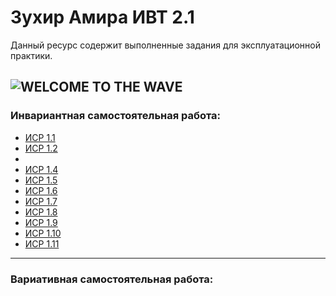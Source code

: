 # Зухир Амира ИВТ 2.1 
Данный ресурс содержит выполненные задания для эксплуатационной практики.

![WELCOME TO THE WAVE](https://user-images.githubusercontent.com/55031081/153236713-7c90e04e-f951-4dc1-94ff-cf549ce5648d.jpg)
---
### Инвариантная самостоятельная работа:

+ [ИСР 1.1](https://github.com/Amiiira/amiiira.github.io/blob/master/%D0%98%D0%A1%D0%A0%201.1.pdf)
+ [ИСР 1.2](https://github.com/Amiiira/amiiira.github.io/blob/master/%D0%98%D0%A1%D0%A0%201.2.pdf)
+
+ [ИСР 1.4](https://github.com/Amiiira/amiiira.github.io/blob/master/%D0%98%D0%A1%D0%A0%201.4.pdf)
+ [ИСР 1.5](https://github.com/Amiiira/amiiira.github.io/blob/master/%D0%98%D0%A1%D0%A0%201.5.pdf)
+ [ИСР 1.6](https://github.com/Amiiira/amiiira.github.io/blob/master/%D0%98%D0%A1%D0%A0%201.6.pdf)
+ [ИСР 1.7](https://github.com/Amiiira/amiiira.github.io/blob/master/%D0%98%D0%A1%D0%A0%201.7.pdf)
+ [ИСР 1.8](https://github.com/Amiiira/amiiira.github.io/blob/master/%D0%98%D0%A1%D0%A0%201.8.pdf)
+ [ИСР 1.9](https://github.com/Amiiira/amiiira.github.io/blob/master/%D0%98%D0%A1%D0%A0%201.9.pdf)
+ [ИСР 1.10](https://github.com/Amiiira/amiiira.github.io/blob/master/%D0%98%D0%A1%D0%A0%201.10.pdf)
+ [ИСР 1.11](https://github.com/Amiiira/amiiira.github.io/blob/master/%D0%98%D0%A1%D0%A0%201.11.pdf)
---
### Вариативная самостоятельная работа:
